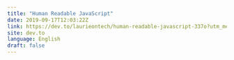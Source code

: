 ```yaml
---
title: "Human Readable JavaScript"
date: 2019-09-17T12:03:22Z
link: https://dev.to/laurieontech/human-readable-javascript-337o?utm_medium=RSS&utm_source=news.12bit.vn
site: dev.to
language: English
draft: false
---
```

